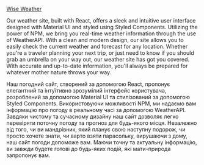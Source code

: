 <a href='https://dimahavr.github.io/wise-weather/'>Wise Weather</a>

Our weather site, built with React, offers a sleek and intuitive user interface designed with Material UI and styled using Styled Components. Utilizing the power of NPM, we bring you real-time weather information through the use of WeatherAPI. With a clean and modern design, our site allows you to easily check the current weather and forecast for any location. Whether you're a traveler planning your next trip, or just need to know if you should grab an umbrella on your way out, our weather site has got you covered. With accurate and up-to-date information, you'll always be prepared for whatever mother nature throws your way.


Наш погодний сайт, створений за допомогою React, пропонує елегантний та інтуїтивно зрозумілий інтерфейс користувача, розроблений за допомогою Material UI та стилізований за допомогою Styled Components. Використовуючи можливості NPM, ми надаємо вам інформацію про погоду в реальному часі за допомогою WeatherAPI. Завдяки чистому та сучасному дизайну наш сайт дозволяє легко перевіряти поточну погоду та прогноз для будь-якого місця. Незалежно від того, чи ви мандрівник, який планує свою наступну подорож, чи просто хочете знати, чи варто взяти парасольку, вирушаючи з дому, наш сайт погоди допоможе вам. Маючи точну та актуальну інформацію, ви завжди будете готові до будь-яких подій, які мати-природа запропонує вам.

